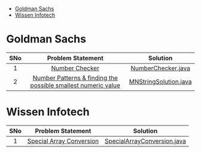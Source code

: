 
* [Goldman Sachs](#Goldman-Sachs)
* [Wissen Infotech](#Wissen-Infotech)


# Goldman Sachs

|   SNo   |       Problem Statement                                        																																																|                                                                                                     Solution                                                                                                                                                 |
|:-------:|:-----------------------------------------------------------------------------------------------------------------------------------------------------------------------------------------------------------------------------------------------------------:|:------------------------------------------------------------------------------------------------------------------------------------------------------------------------------------------------------------------------------------------------------------:|
|    1    | [Number Checker](https://github.com/Java-aid/Interview-Preparations/blob/master/ProblemStatements/Goldman%20Sachs/Goldman%20Sachs%20Online%20Assessment%20__%20powered%20by%20HackerRank1.pdf)           												    | [NumberChecker.java](https://github.com/Java-aid/Interview-Preparations/blob/master/InterviewsPreparation/src/main/java/com/javaaid/interviews/preparation/goldmansachs/NumberChecker.java)                       										   |
|    2    | [Number Patterns & finding the possible smallest numeric value](https://github.com/Java-aid/Interview-Preparations/blob/master/ProblemStatements/Goldman%20Sachs/Goldman%20Sachs%20Online%20Assessment%20__%20powered%20by%20HackerRank2.pdf)            	| [MNStringSolution.java](https://github.com/Java-aid/Interview-Preparations/blob/master/InterviewsPreparation/src/main/java/com/javaaid/interviews/preparation/goldmansachs/MNStringSolution.java)                              							   |


# Wissen Infotech

|   SNo   |       Problem Statement                                        																																																|                                                                                                     Solution                                                                                                                                                 |
|:-------:|:-----------------------------------------------------------------------------------------------------------------------------------------------------------------------------------------------------------------------------------------------------------:|:------------------------------------------------------------------------------------------------------------------------------------------------------------------------------------------------------------------------------------------------------------:|
|    1    | [Special Array Conversion](https://github.com/Java-aid/Interview-Preparations/blob/master/ProblemStatements/Wissen%20Infotech/Wissen_SpecialArrayConversion_hackerEarth_problem.jpg)           												  			    | [SpecialArrayConversion.java](https://github.com/Java-aid/Interview-Preparations/blob/master/InterviewsPreparation/src/main/java/com/javaaid/interviews/preparation/wisseninfotech/SpecialArrayConversion.java)                       					   |
